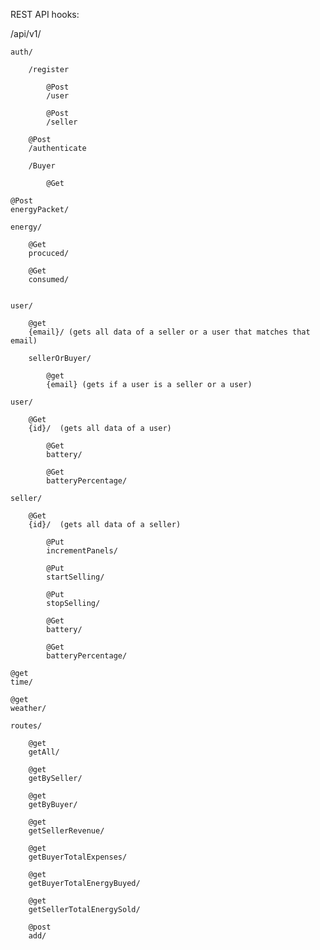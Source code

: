 REST API hooks:

/api/v1/

    auth/

        /register

            @Post
            /user

            @Post
            /seller

        @Post
        /authenticate

        /Buyer

            @Get

    @Post
    energyPacket/

    energy/

        @Get
        procuced/

        @Get
        consumed/


    user/

        @get
        {email}/ (gets all data of a seller or a user that matches that email)

        sellerOrBuyer/

            @get
            {email} (gets if a user is a seller or a user)

    user/

        @Get 
        {id}/  (gets all data of a user)
    
            @Get
            battery/

            @Get
            batteryPercentage/

    seller/

        @Get 
        {id}/  (gets all data of a seller)

            @Put
            incrementPanels/

            @Put
            startSelling/

            @Put
            stopSelling/

            @Get
            battery/

            @Get
            batteryPercentage/

    @get
    time/

    @get
    weather/

    routes/

        @get
        getAll/

        @get
        getBySeller/

        @get
        getByBuyer/

        @get
        getSellerRevenue/

        @get
        getBuyerTotalExpenses/

        @get
        getBuyerTotalEnergyBuyed/

        @get
        getSellerTotalEnergySold/

        @post
        add/
    


    
    

